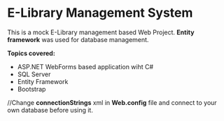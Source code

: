 # E-Library Management System
This is a mock E-Library management based Web Project. <strong>Entity framework</strong> was used for database management.
<p>
<strong>Topics covered:</strong>
<ul>
  <li>ASP.NET WebForms based application wiht C#</li>
  <li>SQL Server</li>
  <li>Entity Framework</li>
  <li>Bootstrap</li>
</ul>
</p>
//Change <strong>connectionStrings</strong> xml in <strong>Web.config</strong> file and connect to your own database before using it.


